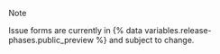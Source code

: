 > [!NOTE]
> Issue forms are currently in {% data variables.release-phases.public_preview %} and subject to change.
